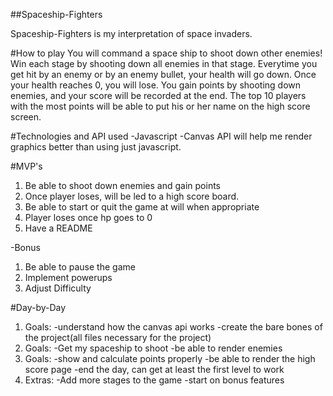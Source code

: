 ##Spaceship-Fighters

Spaceship-Fighters is my interpretation of space invaders.

#How to play
You will command a space ship to shoot down other enemies! Win each stage by shooting down all enemies in that stage. 
Everytime you get hit by an enemy or by an enemy bullet, your health will go down. Once your health reaches 0, you will lose. 
You gain points by shooting down enemies, and your score will be recorded at the end. The top 10 players with the most points
will be able to put his or her name on the high score screen. 

#Technologies and API used
-Javascript
-Canvas API will help me render graphics better than using just javascript. 

#MVP's
1. Be able to shoot down enemies and gain points
2. Once player loses, will be led to a high score board. 
3. Be able to start or quit the game at will when appropriate
4. Player loses once hp goes to 0
5. Have a README

-Bonus
1. Be able to pause the game
2. Implement powerups
3. Adjust Difficulty

#Day-by-Day
1. Goals:
-understand how the canvas api works
-create the bare bones of the project(all files necessary for the project)
2. Goals:
-Get my spaceship to shoot
-be able to render enemies
3. Goals:
-show and calculate points properly
-be able to render the high score page
-end the day, can get at least the first level to work
4. Extras:
-Add more stages to the game
-start on bonus features
